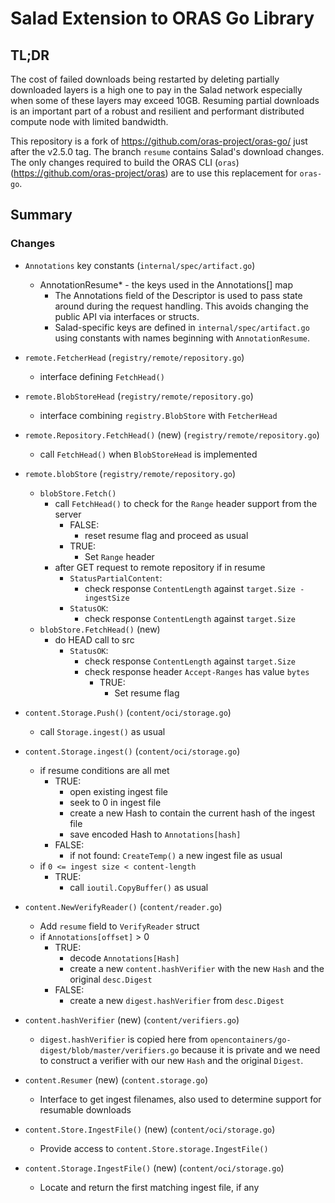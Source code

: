 # Salad Extension to ORAS Go Library

## TL;DR

The cost of failed downloads being restarted by deleting partially downloaded layers
is a high one to pay in the Salad network especially when some of these layers may exceed
10GB.  Resuming partial downloads is an important part of a robust and resilient and
performant distributed compute node with limited bandwidth.

This repository is a fork of https://github.com/oras-project/oras-go/ just after the v2.5.0
tag.  The branch `resume` contains Salad's download changes.  The only changes required to
build the ORAS CLI (`oras`) (https://github.com/oras-project/oras) are to use this replacement
for `oras-go`.

## Summary

### Changes

* `Annotations` key constants (`internal/spec/artifact.go`)
  * AnnotationResume* - the keys used in the Annotations[] map
    * The Annotations field of the Descriptor is used to pass state around during the request handling.  This avoids changing the public API via interfaces or structs.
    * Salad-specific keys are defined in `internal/spec/artifact.go` using constants with names beginning with `AnnotationResume`.

* `remote.FetcherHead` (`registry/remote/repository.go`)
  * interface defining `FetchHead()`

* `remote.BlobStoreHead` (`registry/remote/repository.go`)
  * interface combining `registry.BlobStore` with `FetcherHead`

* `remote.Repository.FetchHead()` (new) (`registry/remote/repository.go`)
  * call `FetchHead()` when `BlobStoreHead` is implemented

* `remote.blobStore` (`registry/remote/repository.go`)
  * `blobStore.Fetch()`
    * call `FetchHead()` to check for the `Range` header support from the server
      * FALSE:
        * reset resume flag and proceed as usual
      * TRUE:
        * Set `Range` header
    * after GET request to remote repository if in resume
      * `StatusPartialContent`:
        * check response `ContentLength` against `target.Size - ingestSize`
      * `StatusOK`:
        * check response `ContentLength` against `target.Size`
  * `blobStore.FetchHead()` (new)
    * do HEAD call to src
      * `StatusOK`:
        * check response `ContentLength` against `target.Size`
        * check response header `Accept-Ranges` has value `bytes`
          * TRUE:
            * Set resume flag

* `content.Storage.Push()` (`content/oci/storage.go`)
  * call `Storage.ingest()` as usual

* `content.Storage.ingest()` (`content/oci/storage.go`)
  * if resume conditions are all met
    * TRUE:
      * open existing ingest file
      * seek to 0 in ingest file
      * create a new Hash to contain the current hash of the ingest file
      * save encoded Hash to `Annotations[hash]`
    * FALSE:
      * if not found: `CreateTemp()` a new ingest file as usual
  * if `0 <= ingest size < content-length`
    * TRUE:
      * call `ioutil.CopyBuffer()` as usual

* `content.NewVerifyReader()` (`content/reader.go`)
  * Add `resume` field to `VerifyReader` struct
  * if `Annotations[offset]` > 0
    * TRUE:
      * decode `Annotations[Hash]`
      * create a new `content.hashVerifier` with the new `Hash` and the original `desc.Digest`
    * FALSE:
      * create a new `digest.hashVerifier` from `desc.Digest`

* `content.hashVerifier` (new) (`content/verifiers.go`)
  * `digest.hashVerifier` is copied here from `opencontainers/go-digest/blob/master/verifiers.go`
    because it is private and we need to construct a verifier with our new `Hash` and the original `Digest`.

* `content.Resumer` (new) (`content.storage.go`)
  * Interface to get ingest filenames, also used to determine support for resumable downloads

* `content.Store.IngestFile()` (new) (`content/oci/storage.go`)
  * Provide access to `content.Store.storage.IngestFile()`

* `content.Storage.IngestFile()` (new) (`content/oci/storage.go`)
  * Locate and return the first matching ingest file, if any
